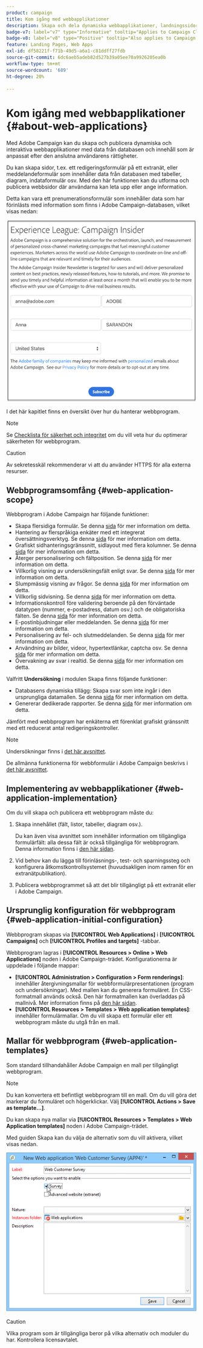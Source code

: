 ```yaml
---
product: campaign
title: Kom igång med webbapplikationer
description: Skapa och dela dynamiska webbapplikationer, landningssidor och enkäter
badge-v7: label="v7" type="Informative" tooltip="Applies to Campaign Classic v7"
badge-v8: label="v8" type="Positive" tooltip="Also applies to Campaign v8"
feature: Landing Pages, Web Apps
exl-id: df58221f-f71b-49d5-a6a1-c81ddff27fdb
source-git-commit: 6dc6aeb5adeb82d527b39a05ee70a9926205ea0b
workflow-type: tm+mt
source-wordcount: '689'
ht-degree: 20%

---
```


# Kom igång med webbapplikationer {#about-web-applications}



Med Adobe Campaign kan du skapa och publicera dynamiska och interaktiva webbapplikationer med data från databasen och innehåll som är anpassat efter den anslutna användarens rättigheter.

Du kan skapa sidor, t.ex. ett redigeringsformulär på ett extranät, eller meddelandeformulär som innehåller data från databasen med tabeller, diagram, indataformulär osv. Med den här funktionen kan du utforma och publicera webbsidor där användarna kan leta upp eller ange information.

Detta kan vara ett prenumerationsformulär som innehåller data som har förinlästs med information som finns i Adobe Campaign-databasen, vilket visas nedan:

![](assets/webapp_form_sample.png)

I det här kapitlet finns en översikt över hur du hanterar webbprogram.

>[!NOTE]
>
>Se [Checklista för säkerhet och integritet](https://experienceleague.adobe.com/docs/campaign-classic/using/installing-campaign-classic/security-privacy/get-started-security-privacy.html?lang=sv) om du vill veta hur du optimerar säkerheten för webbprogram.

>[!CAUTION]
>
>Av sekretesskäl rekommenderar vi att du använder HTTPS för alla externa resurser.

## Webbprogramsomfång {#web-application-scope}

Webbprogram i Adobe Campaign har följande funktioner:

* Skapa flersidiga formulär. Se denna [sida](about-web-forms.md) för mer information om detta.
* Hantering av flerspråkiga enkäter med ett integrerat översättningsverktyg. Se denna [sida](translating-a-web-application.md) för mer information om detta.
* Grafiskt sidhanteringsgränssnitt, sidlayout med flera kolumner. Se denna [sida](designing-a-web-application.md) för mer information om detta.
* Återger personalisering och fältposition. Se denna [sida](editing-content.md#adding-personalization-content) för mer information om detta.
* Villkorlig visning av undersökningsfält enligt svar. Se denna [sida](form-rendering.md#defining-fields-conditional-display) för mer information om detta.
* Slumpmässig visning av frågor. Se denna [sida](../../surveys/using/building-a-survey.md#adding-questions) för mer information om detta.
* Villkorlig sidvisning. Se denna [sida](defining-web-forms-page-sequencing.md#conditional-page-display) för mer information om detta.
* Informationskontroll före validering beroende på den förväntade datatypen (nummer, e-postadress, datum osv.) och de obligatoriska fälten. Se denna [sida](form-rendering.md#defining-control-settings) för mer information om detta.
* E-postinbjudningar eller meddelanden. Se denna [sida](publishing-a-web-form.md#delivering-a-form-via-email) för mer information om detta.
* Personalisering av fel- och slutmeddelanden. Se denna [sida](defining-web-forms-properties.md#setting-up-an-error-page) för mer information om detta.
* Användning av bilder, videor, hypertextlänkar, captcha osv. Se denna [sida](editing-content.md) för mer information om detta.
* Övervakning av svar i realtid. Se denna [sida](../../surveys/using/publish--track-and-use-collected-data.md#response-tracking) för mer information om detta.

Valfritt **Undersökning** i modulen Skapa finns följande funktioner:

* Databasens dynamiska tillägg: Skapa svar som inte ingår i den ursprungliga datamallen. Se denna [sida](../../surveys/using/managing-answers.md#storing-collected-answers) för mer information om detta.
* Genererar dedikerade rapporter. Se denna [sida](../../surveys/using/publish--track-and-use-collected-data.md#reports-on-surveys) för mer information om detta.

Jämfört med webbprogram har enkäterna ett förenklat grafiskt gränssnitt med ett reducerat antal redigeringskontroller.

>[!NOTE]
>
>Undersökningar finns i [det här avsnittet](../../surveys/using/about-surveys.md).
>
>De allmänna funktionerna för webbformulär i Adobe Campaign beskrivs i [det här avsnittet](about-web-forms.md).

## Implementering av webbapplikationer {#web-application-implementation}

Om du vill skapa och publicera ett webbprogram måste du:

1. Skapa innehållet (fält, listor, tabeller, diagram osv.).

   Du kan även visa avsnittet som innehåller information om tillgängliga formulärfält: alla dessa fält är också tillgängliga för webbprogram. Denna information finns i [den här sidan](adding-fields-to-a-web-form.md).

1. Vid behov kan du lägga till förinläsnings-, test- och sparningssteg och konfigurera åtkomstkontrollsystemet (huvudsakligen inom ramen för en extranätpublikation).
1. Publicera webbprogrammet så att det blir tillgängligt på ett extranät eller i Adobe Campaign.

## Ursprunglig konfiguration för webbprogram {#web-application-initial-configuration}

Webbprogram skapas via **[!UICONTROL Web Applications]** i **[!UICONTROL Campaigns]** och **[!UICONTROL Profiles and targets]** -tabbar.

Webbprogram lagras i **[!UICONTROL Resources > Online > Web Applications]** noden i Adobe Campaign-trädet. Konfigurationerna är uppdelade i följande mappar:

* **[!UICONTROL Administration > Configuration > Form renderings]**: innehåller återgivningsmallar för webbformulärpresentationen (program och undersökningar). Med mallen kan du generera formuläret. En CSS-formatmall används också. Den här formatmallen kan överladdas på mallnivå. Mer information finns på [den här sidan](form-rendering.md#selecting-the-form-rendering-template).
* **[!UICONTROL Resources > Templates > Web application templates]**: innehåller formulärmallar. Om du vill skapa ett formulär eller ett webbprogram måste du utgå från en mall.

## Mallar för webbprogram {#web-application-templates}

Som standard tillhandahåller Adobe Campaign en mall per tillgängligt webbprogram.

>[!NOTE]
>
>Du kan konvertera ett befintligt webbprogram till en mall. Om du vill göra det markerar du formuläret och högerklickar. Välj **[!UICONTROL Actions > Save as template...]**.

Du kan skapa nya mallar via **[!UICONTROL Resources > Templates > Web Application templates]** noden i Adobe Campaign-trädet.

Med guiden Skapa kan du välja de alternativ som du vill aktivera, vilket visas nedan.

![](assets/webapp_create_template.png)

>[!CAUTION]
>
>Vilka program som är tillgängliga beror på vilka alternativ och moduler du har. Kontrollera licensavtalet.
